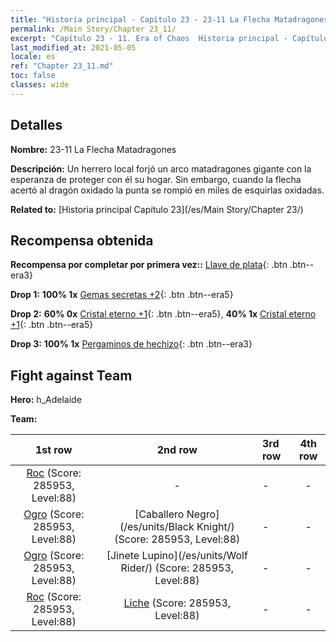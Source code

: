 ```yaml
---
title: "Historia principal - Capítulo 23 - 23-11 La Flecha Matadragones"
permalink: /Main Story/Chapter 23_11/
excerpt: "Capítulo 23 - 11. Era of Chaos  Historia principal - Capítulo 23_11. 23-11 La Flecha Matadragones"
last_modified_at: 2021-05-05
locale: es
ref: "Chapter 23_11.md"
toc: false
classes: wide
---
```


## Detalles

 **Nombre:** 23-11 La Flecha Matadragones

 **Descripción:** Un herrero local forjó un arco matadragones gigante con la esperanza de proteger con él su hogar. Sin embargo, cuando la flecha acertó al dragón oxidado la punta se rompió en miles de esquirlas oxidadas.

 **Related to:** [Historia principal Capítulo 23](/es/Main Story/Chapter 23/)

## Recompensa obtenida

 **Recompensa por completar por primera vez::** [Llave de plata](/ItemsES/con_693/){: .btn .btn--era3}

 **Drop 1:** **100% 1x** [Gemas secretas +2](/ItemsES/mat_79/){: .btn .btn--era5}

 **Drop 2:** **60% 0x** [Cristal eterno +1](/ItemsES/mat_73/){: .btn .btn--era5}, **40% 1x** [Cristal eterno +1](/ItemsES/mat_73/){: .btn .btn--era5}

 **Drop 3:** **100% 1x** [Pergaminos de hechizo](/ItemsES/con_694/){: .btn .btn--era3}


## Fight against Team
 **Hero:** h_Adelaide

 **Team:**


  | 1st row | 2nd row | 3rd row | 4th row |
  |:----:|:----:|:----|:----:|
  | [Roc](/es/units/Roc/) (Score: 285953, Level:88)  | - | - | - |
  | [Ogro](/es/units/Ogre/) (Score: 285953, Level:88)  | [Caballero Negro](/es/units/Black Knight/) (Score: 285953, Level:88)  | - | - |
  | [Ogro](/es/units/Ogre/) (Score: 285953, Level:88)  | [Jinete Lupino](/es/units/Wolf Rider/) (Score: 285953, Level:88)  | - | - |
  | [Roc](/es/units/Roc/) (Score: 285953, Level:88)  | [Liche](/es/units/Lich/) (Score: 285953, Level:88)  | - | - |


